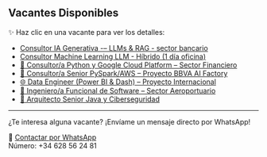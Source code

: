 ## Vacantes Disponibles

✨ Haz clic en una vacante para ver los detalles:

- [Consultor IA Generativa -– LLMs & RAG - sector bancario](Oferta_Consultor_IA_Generativa.md)
- [Consultor Machine Learning LLM - Híbrido (1 día oficina)](Oferta_Consultor_Machine_Learning_LLM.md)
- [🐍 Consultor/a Python y Google Cloud Platform – Sector Financiero](Oferta_Consultor_Python_GCP.md)
- [🧠 Consultor/a Senior PySpark/AWS – Proyecto BBVA AI Factory](Oferta_Consultor_Senior_PySpark.md)
- [🌐 Data Engineer (Power BI & Dash) – Proyecto Internacional](Oferta_Data_Engineer_Remoto.md)
- [🛫 Ingeniero/a Funcional de Software – Sector Aeroportuario](Oferta_Ingeniero_Funcional_Software.md)
- [🚀 Arquitecto Senior Java y Ciberseguridad](Oferta_Senior_Java_Ciberseguridad.md)

---

¿Te interesa alguna vacante? ¡Envíame un mensaje directo por WhatsApp!

📱 [Contactar por WhatsApp](https://wa.me/34628562481)  
Número: +34 628 56 24 81
